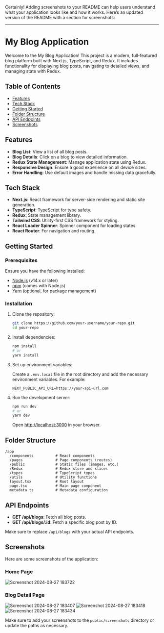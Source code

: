 Certainly! Adding screenshots to your README can help users understand what your application looks like and how it works. Here’s an updated version of the README with a section for screenshots:

---

# My Blog Application

Welcome to the My Blog Application! This project is a modern, full-featured blog platform built with Next.js, TypeScript, and Redux. It includes functionality for displaying blog posts, navigating to detailed views, and managing state with Redux.

## Table of Contents

- [Features](#features)
- [Tech Stack](#tech-stack)
- [Getting Started](#getting-started)
- [Folder Structure](#folder-structure)
- [API Endpoints](#api-endpoints)
- [Screenshots](#screenshots)


## Features

- **Blog List**: View a list of all blog posts.
- **Blog Details**: Click on a blog to view detailed information.
- **Redux State Management**: Manage application state using Redux.
- **Responsive Design**: Ensure a good experience on all device sizes.
- **Error Handling**: Use default images and handle missing data gracefully.

## Tech Stack

- **Next.js**: React framework for server-side rendering and static site generation.
- **TypeScript**: TypeScript for type safety.
- **Redux**: State management library.
- **Tailwind CSS**: Utility-first CSS framework for styling.
- **React Loader Spinner**: Spinner component for loading states.
- **React Router**: For navigation and routing.

## Getting Started

### Prerequisites

Ensure you have the following installed:

- [Node.js](https://nodejs.org/) (v14.x or later)
- [npm](https://www.npmjs.com/) (comes with Node.js)
- [Yarn](https://classic.yarnpkg.com/) (optional, for package management)

### Installation

1. Clone the repository:

    ```bash
    git clone https://github.com/your-username/your-repo.git
    cd your-repo
    ```

2. Install dependencies:

    ```bash
    npm install
    # or
    yarn install
    ```

3. Set up environment variables:

    Create a `.env.local` file in the root directory and add the necessary environment variables. For example:

    ```plaintext
    NEXT_PUBLIC_API_URL=https://your-api-url.com
    ```

4. Run the development server:

    ```bash
    npm run dev
    # or
    yarn dev
    ```

    Open [http://localhost:3000](http://localhost:3000) in your browser.

## Folder Structure

```
/app
  /components          # React components
  /pages               # Page components (routes)
  /public              # Static files (images, etc.)
  /Redux               # Redux store and slices
  /types               # TypeScript types
  /utils               # Utility functions
  layout.tsx           # Root layout
  page.tsx             # Main page component
  metadata.ts          # Metadata configuration
```

## API Endpoints

- **GET /api/blogs**: Fetch all blog posts.
- **GET /api/blogs/:id**: Fetch a specific blog post by ID.

Make sure to replace `/api/blogs` with your actual API endpoints.

## Screenshots

Here are some screenshots of the application:

### Home Page

![Screenshot 2024-08-27 183722](https://github.com/user-attachments/assets/35063ef8-31e3-41b0-b275-13bb5b4e97bc)


### Blog Detail Page

![Screenshot 2024-08-27 183407](https://github.com/user-attachments/assets/e02ceda7-b977-4ae8-80d0-52964bf85038)
![Screenshot 2024-08-27 183418](https://github.com/user-attachments/assets/f785c59a-0175-4496-8621-64071678a37f)
![Screenshot 2024-08-27 183434](https://github.com/user-attachments/assets/20c12301-b4cc-4bed-a12a-54f9f38766fd)


Make sure to add your screenshots to the `public/screenshots` directory or update the paths as necessary.



